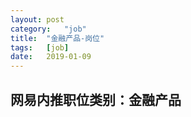 ```yaml
---
layout:	post
category:	"job"
title:	"金融产品-岗位"
tags:	[job]
date:	2019-01-09
---
```

## 网易内推职位类别：金融产品
